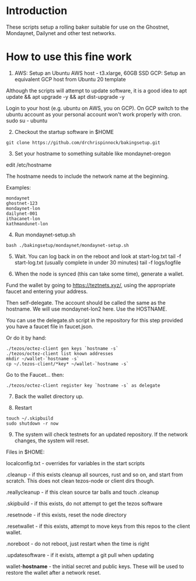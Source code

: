 # Introduction

These scripts setup a rolling baker suitable for use on the Ghostnet, 
Mondaynet, Dailynet and other test networks.

# How to use this fine work

1. AWS: Setup an Ubuntu AWS host - t3.xlarge, 60GB SSD 
   GCP: Setup an equivalent GCP host from Ubuntu 20 template

Although the scripts will attempt to update software, it is a good
idea to apt update && apt upgrade -y && apt dist-upgrade -y

Login to your host (e.g. ubuntu on AWS, you on GCP). On GCP switch to the
ubuntu account as your personal account won't work properly with cron.
sudo su - ubuntu

2. Checkout the startup software in $HOME

```
git clone https://github.com/drchrispinnock/bakingsetup.git
```

3. Set your hostname to something suitable like mondaynet-oregon

edit /etc/hostname

The hostname needs to include the network name at the beginning.

Examples:

```
mondaynet
ghostnet-123
mondaynet-lon
dailynet-001
ithacanet-lon
kathmandunet-lon
```

4. Run mondaynet-setup.sh
```
bash ./bakingsetup/mondaynet/mondaynet-setup.sh
```
5. Wait. You can log back in on the reboot and look at start-log.txt
tail -f start-log.txt (usually complete in under 30 minutes)
tail -f logs/logfile

6. When the node is synced (this can take some time), generate a wallet.

Fund the wallet by going to https://teztnets.xyz/, using the appropriate
faucet and entering your address.

Then self-delegate. The account should be called the same as the hostname. 
We will use mondaynet-lon2 here. Use the HOSTNAME.

You can use the delegate.sh script in the repository for this step 
provided you have a faucet file in faucet.json. 

Or do it by hand:

```
./tezos/octez-client gen keys `hostname -s`
./tezos/octez-client list known addresses
mkdir ~/wallet-`hostname -s`
cp ~/.tezos-client/*key* ~/wallet-`hostname -s`
```

Go to the Faucet... then:

```
./tezos/octez-client register key `hostname -s` as delegate
```

7. Back the wallet directory up.

8. Restart

```
touch ~/.skipbuild
sudo shutdown -r now
```

9. The system will check testnets for an updated repository. If the
network changes, the system will reset.

Files in $HOME:

localconfig.txt - overrides for variables in the start scripts

.cleanup - if this exists cleanup all sources, rust and so on, and start
	from scratch. This does not clean tezos-node or client dirs though.

.reallycleanup - if this clean source tar balls and touch .cleanup

.skipbuild - if this exists, do not attempt to get the tezos software

.resetnode - if this exists, reset the node directory

.resetwallet - if this exists, attempt to move keys from this repos to
	the client wallet.

.noreboot  - do not reboot, just restart when the time is right

.updatesoftware - if it exists, attempt a git pull when updating

wallet-**hostname**     - the initial secret and public keys. These will
	be used to restore the wallet after a network reset.
